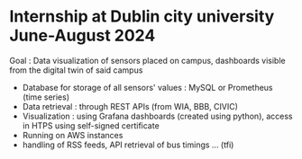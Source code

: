# Internship at Dublin city university June-August 2024

Goal : Data visualization of sensors placed on campus, dashboards visible from the digital twin of said campus

- Database for storage of all sensors' values : MySQL or Prometheus (time series)
- Data retrieval : through REST APIs (from WIA, BBB, CIVIC)
- Visualization : using Grafana dashboards (created using python), access in HTPS using self-signed certificate
- Running on AWS instances
- handling of RSS feeds, API retrieval of bus timings ... (tfi)
